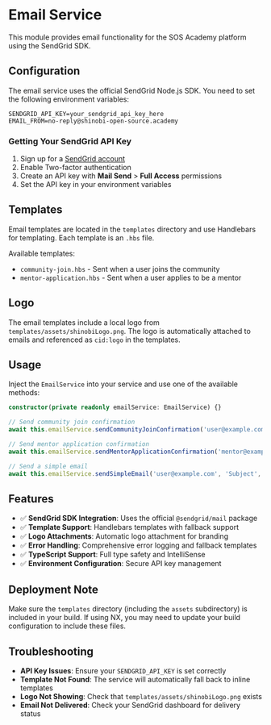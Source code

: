 # Email Service

This module provides email functionality for the SOS Academy platform using the SendGrid SDK.

## Configuration

The email service uses the official SendGrid Node.js SDK. You need to set the following environment variables:

```env
SENDGRID_API_KEY=your_sendgrid_api_key_here
EMAIL_FROM=no-reply@shinobi-open-source.academy
```

### Getting Your SendGrid API Key

1. Sign up for a [SendGrid account](https://sendgrid.com)
2. Enable Two-factor authentication
3. Create an API key with **Mail Send** > **Full Access** permissions
4. Set the API key in your environment variables

## Templates

Email templates are located in the `templates` directory and use Handlebars for templating. Each template is an `.hbs` file.

Available templates:

- `community-join.hbs` - Sent when a user joins the community
- `mentor-application.hbs` - Sent when a user applies to be a mentor

## Logo

The email templates include a local logo from `templates/assets/shinobiLogo.png`. The logo is automatically attached to emails and referenced as `cid:logo` in the templates.

## Usage

Inject the `EmailService` into your service and use one of the available methods:

```typescript
constructor(private readonly emailService: EmailService) {}

// Send community join confirmation
await this.emailService.sendCommunityJoinConfirmation('user@example.com', 'User Name');

// Send mentor application confirmation
await this.emailService.sendMentorApplicationConfirmation('mentor@example.com', 'Mentor Name');

// Send a simple email
await this.emailService.sendSimpleEmail('user@example.com', 'Subject', '<h1>Hello!</h1>');
```

## Features

- ✅ **SendGrid SDK Integration**: Uses the official `@sendgrid/mail` package
- ✅ **Template Support**: Handlebars templates with fallback support
- ✅ **Logo Attachments**: Automatic logo attachment for branding
- ✅ **Error Handling**: Comprehensive error logging and fallback templates
- ✅ **TypeScript Support**: Full type safety and IntelliSense
- ✅ **Environment Configuration**: Secure API key management

## Deployment Note

Make sure the `templates` directory (including the `assets` subdirectory) is included in your build. If using NX, you may need to update your build configuration to include these files.

## Troubleshooting

- **API Key Issues**: Ensure your `SENDGRID_API_KEY` is set correctly
- **Template Not Found**: The service will automatically fall back to inline templates
- **Logo Not Showing**: Check that `templates/assets/shinobiLogo.png` exists
- **Email Not Delivered**: Check your SendGrid dashboard for delivery status
